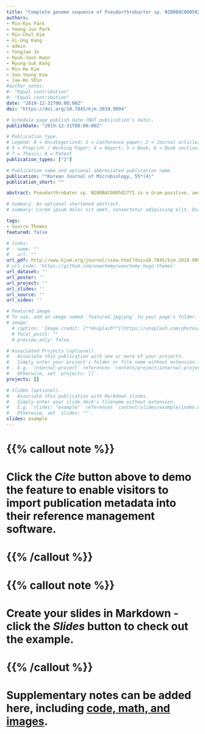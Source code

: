 ```yaml
---
title: "Complete genome sequence of Pseudarthrobacter sp. NIBRBAC000502771 isolated from shooting range soil in Republic of Korea"
authors:
- Min-Kyu Park
- Yeong-Jun Park
- Min-Chul Kim
- Gi-Ung Kang
- admin
- YongJae Jo
- Hyuk-Joon Kwon
- Myung-Suk Kang
- Min-Ha Kim
- Soo-Young Kim
- Jae-Ho Shin
#author_notes:
#- "Equal contribution"
#- "Equal contribution"
date: "2019-12-31T00:00:00Z"
doi: "https://doi.org/10.7845/kjm.2019.9094"

# Schedule page publish date (NOT publication's date).
publishDate: "2019-12-31T00:00:00Z"

# Publication type.
# Legend: 0 = Uncategorized; 1 = Conference paper; 2 = Journal article;
# 3 = Preprint / Working Paper; 4 = Report; 5 = Book; 6 = Book section;
# 7 = Thesis; 8 = Patent
publication_types: ["2"]

# Publication name and optional abbreviated publication name.
publication: "*Korean Journal of Microbiology, 55*(4)"
publication_short: ""

abstract: Pseudarthrobater sp. NIBRBAC000502771 is a Gram-positive, aerobic, rod-shaped and auxin producing bacterium which was isolated from shooting range soil in Hongcheon, Republic of Korea. We report the complete genome sequence of the strain. A whole genome contig was composed of 4,495,979 bp length with 66.1% of G + C contents and 4,295 genes. The complete genome contains genes to produce auxin and genes resist to heavy metals.

# Summary. An optional shortened abstract.
# summary: Lorem ipsum dolor sit amet, consectetur adipiscing elit. Duis posuere tellus ac convallis placerat. Proin tincidunt magna sed ex sollicitudin condimentum.

tags:
- Source Themes
featured: false

# links:
# - name: ""
#   url: ""
url_pdf: http://www.kjom.org/journal/view.html?doi=10.7845/kjm.2019.9094
# url_code: 'https://github.com/wowchemy/wowchemy-hugo-themes'
url_dataset: ''
url_poster: ''
url_project: ''
url_slides: ''
url_source: ''
url_video: ''

# Featured image
# To use, add an image named `featured.jpg/png` to your page's folder. 
# image:
  # caption: 'Image credit: [**Unsplash**](https://unsplash.com/photos/jdD8gXaTZsc)'
  # focal_point: ""
  # preview_only: false

# Associated Projects (optional).
#   Associate this publication with one or more of your projects.
#   Simply enter your project's folder or file name without extension.
#   E.g. `internal-project` references `content/project/internal-project/index.md`.
#   Otherwise, set `projects: []`.
projects: []

# Slides (optional).
#   Associate this publication with Markdown slides.
#   Simply enter your slide deck's filename without extension.
#   E.g. `slides: "example"` references `content/slides/example/index.md`.
#   Otherwise, set `slides: ""`.
slides: example
---
```


# {{% callout note %}}
# Click the *Cite* button above to demo the feature to enable visitors to import publication metadata into their reference management software.
# {{% /callout %}}

# {{% callout note %}}
# Create your slides in Markdown - click the *Slides* button to check out the example.
# {{% /callout %}}

# Supplementary notes can be added here, including [code, math, and images](https://wowchemy.com/docs/writing-markdown-latex/).
